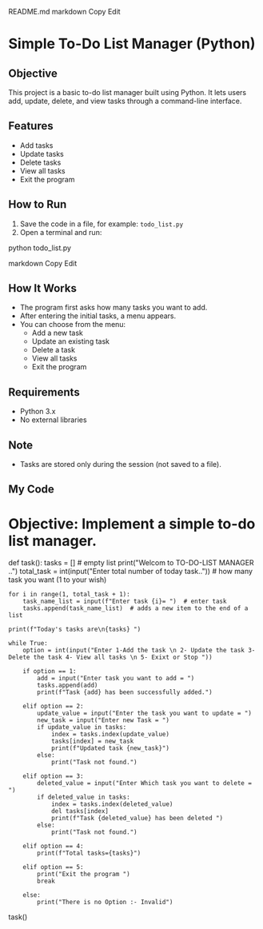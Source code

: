 README.md
markdown
Copy
Edit

# Simple To-Do List Manager (Python)

## Objective

This project is a basic to-do list manager built using Python. It lets users add, update, delete, and view tasks through a command-line interface.

## Features

- Add tasks
- Update tasks
- Delete tasks
- View all tasks
- Exit the program

## How to Run

1. Save the code in a file, for example: `todo_list.py`
2. Open a terminal and run:

python todo_list.py

markdown
Copy
Edit

## How It Works

- The program first asks how many tasks you want to add.
- After entering the initial tasks, a menu appears.
- You can choose from the menu:
  - Add a new task
  - Update an existing task
  - Delete a task
  - View all tasks
  - Exit the program

## Requirements

- Python 3.x
- No external libraries

## Note

- Tasks are stored only during the session (not saved to a file).

## My Code

# Objective: Implement a simple to-do list manager.

def task():
tasks = [] # empty list
print("Welcom to TO-DO-LIST MANAGER ..")
total_task = int(input("Enter total number of today task..")) # how many task you want (1 to your wish)

    for i in range(1, total_task + 1):
        task_name_list = input(f"Enter task {i}= ")  # enter task
        tasks.append(task_name_list)  # adds a new item to the end of a list

    print(f"Today's tasks are\n{tasks} ")

    while True:
        option = int(input("Enter 1-Add the task \n 2- Update the task 3- Delete the task 4- View all tasks \n 5- Exixt or Stop "))

        if option == 1:
            add = input("Enter task you want to add = ")
            tasks.append(add)
            print(f"Task {add} has been successfully added.")

        elif option == 2:
            update_value = input("Enter the task you want to update = ")
            new_task = input("Enter new Task = ")
            if update_value in tasks:
                index = tasks.index(update_value)
                tasks[index] = new_task
                print(f"Updated task {new_task}")
            else:
                print("Task not found.")

        elif option == 3:
            deleted_value = input("Enter Which task you want to delete = ")
            if deleted_value in tasks:
                index = tasks.index(deleted_value)
                del tasks[index]
                print(f"Task {deleted_value} has been deleted ")
            else:
                print("Task not found.")

        elif option == 4:
            print(f"Total tasks={tasks}")

        elif option == 5:
            print("Exit the program ")
            break

        else:
            print("There is no Option :- Invalid")

task()
